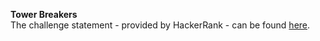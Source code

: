 **Tower Breakers**
<br>
The challenge statement - provided by HackerRank -  can be found [here](src/main/resources/tower-breakers.pdf).